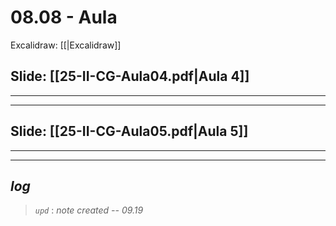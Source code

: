 # 08.08 - Aula

Excalidraw: [[|Excalidraw]]

## Slide: [[25-II-CG-Aula04.pdf|Aula 4]]

---



---
## Slide: [[25-II-CG-Aula05.pdf|Aula 5]]

---



---

## ***log***

> *`upd`* : *note created -- 09.19*